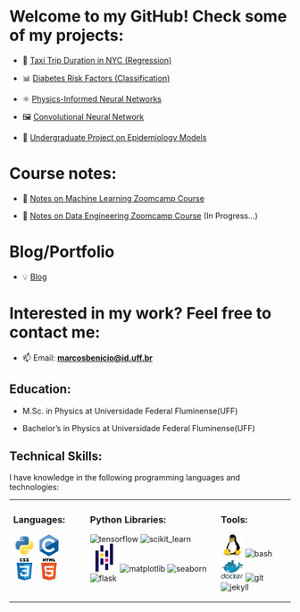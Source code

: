 <h1 align="left">Welcome to my GitHub! Check some of my projects:</h1>

- 🚕 [Taxi Trip Duration in NYC (Regression)](https://github.com/marcosbenicio/taxi-trip-regression/blob/main/notebooks/taxi-trip-duration-raw.ipynb)

- 📊 [Diabetes Risk Factors (Classification)](https://github.com/marcosbenicio/diabetes-classification)

- ⚛️ [Physics-Informed Neural Networks](https://github.com/marcosbenicio/pinns)

- 🖼️ [Convolutional Neural Network](https://github.com/marcosbenicio/convolutional-neural-network)

- 🔬 [Undergraduate Project on Epidemiology Models](https://github.com/marcosbenicio/epidemiology)

<h1 align="left">Course notes:</h1>

- 📝 [Notes on Machine Learning Zoomcamp Course](https://github.com/marcosbenicio/ML-zoomcamp)
   
- 📝 [Notes on Data Engineering Zoomcamp Course](https://github.com/marcosbenicio/DE-zoomcamp) (In Progress...)


# Blog/Portfolio 

- 💡 [ Blog ](https://marcosbenicio.github.io/)

<h1 align="left">Interested in my work? Feel free to contact me:</h1>

- 📫 Email: **marcosbenicio@id.uff.br**


<h2 align="left">Education:</h2>

- M.Sc. in Physics at Universidade Federal Fluminense(UFF)

- Bachelor’s in Physics at Universidade Federal Fluminense(UFF) 

<h2 align="left">Technical Skills:</h2>

<p>I have knowledge in the following programming languages and technologies:</p>

<table>
  <tr>
    <!-- Languages -->
    <td valign="top" style="border: none;">
      <h3 align="left">Languages:</h3>
      <p align="left">
        <a target="_blank" rel="noreferrer"> 
          <img src="https://raw.githubusercontent.com/devicons/devicon/master/icons/python/python-original.svg" alt="python" width="40" height="40"/>
        </a>
        <a target="_blank" rel="noreferrer"> 
          <img src="https://raw.githubusercontent.com/devicons/devicon/master/icons/c/c-original.svg" alt="c" width="40" height="40"/>
        </a>
        <a target="_blank" rel="noreferrer"> 
          <img src="https://raw.githubusercontent.com/devicons/devicon/master/icons/css3/css3-original-wordmark.svg" alt="css3" width="40" height="40"/> 
        </a>
        <a target="_blank" rel="noreferrer"> 
          <img src="https://raw.githubusercontent.com/devicons/devicon/master/icons/html5/html5-original-wordmark.svg" alt="html5" width="40" height="40"/>
        </a>
      </p>
    </td>
    <!-- Python Libraries -->
    <td valign="top" style="border: none;">
      <h3 align="left">Python Libraries:</h3>
      <p align="left">
        <a target="_blank" rel="noreferrer"> 
          <img src="https://www.vectorlogo.zone/logos/tensorflow/tensorflow-icon.svg" alt="tensorflow" width="40" height="40"/> 
        </a>
        <a target="_blank" rel="noreferrer"> 
          <img src="https://upload.wikimedia.org/wikipedia/commons/0/05/Scikit_learn_logo_small.svg" alt="scikit_learn" width="60" height="60"/>
        </a>
        <a target="_blank" rel="noreferrer"> 
          <img src="https://raw.githubusercontent.com/devicons/devicon/2ae2a900d2f041da66e950e4d48052658d850630/icons/pandas/pandas-original.svg" alt="pandas" width="50" height="50"/>
        </a>
        <a target="_blank" rel="noreferrer"> 
          <img src="https://upload.wikimedia.org/wikipedia/commons/8/84/Matplotlib_icon.svg" alt="matplotlib" width="40" height="40"/>
        </a>
        <a target="_blank" rel="noreferrer"> 
          <img src="https://seaborn.pydata.org/_images/logo-mark-lightbg.svg" alt="seaborn" width="40" height="40"/>
        </a>
        <a target="_blank" rel="noreferrer"> 
          <img src="https://www.vectorlogo.zone/logos/pocoo_flask/pocoo_flask-icon.svg" alt="flask" width="40" height="40"/>
        </a>
      </p>
    </td>
    <!-- Tools -->
    <td valign="top" style="border: none;">
      <h3 align="left">Tools:</h3>
      <p align="left">
        <a target="_blank" rel="noreferrer"> 
          <img src="https://raw.githubusercontent.com/devicons/devicon/master/icons/linux/linux-original.svg" alt="linux" width="40" height="40"/>
        </a>
        <a target="_blank" rel="noreferrer">
          <img src="https://www.vectorlogo.zone/logos/gnu_bash/gnu_bash-official.svg" alt="bash" width="60" height="60"/>
        </a>
        <a target="_blank" rel="noreferrer"> 
          <img src="https://raw.githubusercontent.com/devicons/devicon/master/icons/docker/docker-original-wordmark.svg" alt="docker" width="40" height="40"/>
        </a>
        <a target="_blank" rel="noreferrer"> 
          <img src="https://www.vectorlogo.zone/logos/git-scm/git-scm-icon.svg" alt="git" width="40" height="40"/>
        </a>
        <a target="_blank" rel="noreferrer"> 
          <img src="https://www.vectorlogo.zone/logos/jekyllrb/jekyllrb-icon.svg" alt="jekyll" width="40" height="40"/>
        </a>
      </p>
    </td>
  </tr>
</table>

   

